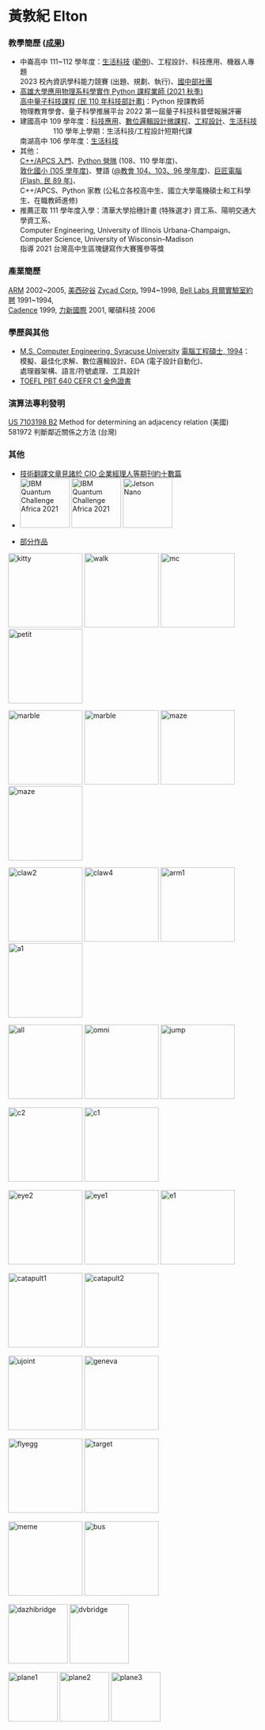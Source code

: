 # 黃敦紀 Elton 
<!--[LINE id: jesusinelton](https://line.me/ti/p/MSIzgi_7oL)-->

### 教學簡歷 ([成果](http://nandemoi.github.io/cvs/stuworks))  

* 中崙高中 111~112 學年度：[生活科技](https://nandemoi.github.io/zl111/ltplan.pdf) ([範例](https://nandemoi.github.io/zl111/Examples.html))、工程設計、科技應用、機器人專題  
  2023 校內資訊學科能力競賽 (出題、規劃、執行)、[國中部社團](https://nandemoi.github.io/zl111/club1.pdf)
* [高雄大學應用物理系科學實作 Python 課程業師 (2021 秋季)](https://drive.google.com/file/d/1leTFYsUEwqJMVMBxXOsKNGyOhtJG-ZKI/view?usp=sharing)  
  [高中量子科技課程 (民 110 年科技部計畫)](https://nandemoi.github.io/spqc.pdf)：Python 授課教師  
  物理教育學會、量子科學推展平台 2022 第一屆量子科技科普壁報展評審  
* 建國高中 109 學年度：[科技應用](https://nandemoi.github.io/ck109/ta_plan.pdf)、[數位邏輯設計微課程](https://nandemoi.github.io/ck109/verilog.pdf)、[工程設計](https://nandemoi.github.io/ck109/ed_plan.pdf)、[生活科技](https://nandemoi.github.io/ck109/lt_plan.pdf)  
  &nbsp;&nbsp;&nbsp;&nbsp;&nbsp;&nbsp;&nbsp;&nbsp;&nbsp;&nbsp;&nbsp;&nbsp;&nbsp;&nbsp;&nbsp;&nbsp;&nbsp;110 學年上學期：生活科技/工程設計短期代課  
  南湖高中 106 學年度：[生活科技](https://nandemoi.github.io/ck109/microbit%20by%20missions.pdf)  
* 其他：  
  [C++/APCS 入門](https://nandemoi.github.io/ck109/apcs.pdf)、[Python 營隊](https://nandemoi.github.io/ck109/python-camp.pdf) (108、110 學年度)、  
  [敦化國小 (105 學年度)](http://nandemoi.github.io/cvs/cv-dunxiao.md)、雙語 ([@教會 104、103、96 學年度](https://www.bsfinternational.org/student-groups/))、[巨匠電腦 (Flash, 民 89 年)](https://drive.google.com/file/d/1KkkmL_S42bjR4-1EoNpgzsC-2k50DixK/view?usp=sharing)、  
  C++/APCS、Python 家教 (公私立各校高中生、國立大學電機碩士和工科學生、在職教師進修)  
* 推薦正取 111 學年度入學：清華大學拾穗計畫 (特殊選才) 資工系、陽明交通大學資工系、  
  Computer Engineering, University of Illinois Urbana-Champaign、  
  Computer Science, University of Wisconsin–Madison  
  指導 2021 台灣高中生區塊鏈寫作大賽獲參等獎  

### 產業簡歷

[ARM](https://arm.com) 2002~2005, [美西矽谷](https://zh.wikipedia.org/wiki/%E7%A1%85%E8%B0%B7) [Zycad Corp.](https://semiengineering.com/entities/zycad-corporation/) 1994~1998, [Bell Labs 貝爾實驗室約聘](https://en.wikipedia.org/wiki/Bell_Labs) 1991~1994,  
[Cadence](https://www.cadence.com/en_US/home.html) 1999, [力新國際](https://www.newsoft.com.tw/) 2001, 曜碩科技 2006  

### 學歷與其他<!--(https://drive.google.com/drive/folders/1oxuUlZny47ZJlBzSSfIkAcZiLxoHdYHk?usp=sharing)-->  

* [M.S. Computer Engineering, Syracuse University](https://eng-cs.syr.edu/program/computer-engineering/?degree=masters_program) [電腦工程碩士, 1994](https://drive.google.com/file/d/1ck9vugKDrVwRbcvKGrJvrOsiJUwLbB1h/view?usp=sharing)：  
  模擬、最佳化求解、數位邏輯設計、EDA (電子設計自動化)、  
  處理器架構、語言/符號處理、工具設計  
* [TOEFL PBT 640 CEFR C1 金色證書](https://drive.google.com/file/d/1XamI8negWx1zTP1DnpzG70nRCItnwo9G/view?usp=sharing)  

### 演算法專利發明  

[US 7103198 B2](https://www.google.ch/patents/US7103198) Method for determining an adjacency relation (美國)  
581972 判斷鄰近關係之方法 (台灣)

### 其他

* [技術翻譯文章見諸於 CIO 企業經理人等期刊約十數篇](https://drive.google.com/file/d/1_dfrQlh10X7Es8WPGBD2ZpAq99a4yHZ-/view?usp=sharing)  
* [<img src="https://nandemoi.github.io/slides/IBM_Quantum_Challenge_Fall_2021_Achievement_Advanced.png" alt="IBM Quantum Challenge Africa 2021" width="100x"/>](https://www.credly.com/badges/9d939394-6286-44cc-bed7-cd5c1280830e) [<img src="https://nandemoi.github.io/slides/IBM_Quantum_Challenge_Africa_2021_Achievement_Advanced.png" alt="IBM Quantum Challenge Africa 2021" width="100x"/>](https://www.credly.com/badges/8da9ffbe-fe23-4a6c-98f5-f813f2743107) [<img src="https://nandemoi.github.io/slides/DLI_C-RX-02_Deep_Learning_Institute.jpg" alt="Jetson Nano" height="100x"/>](https://nandemoi.github.io/slides/DLI_C-RX-02_Deep_Learning_Institute.pdf)  
<!--* [理念 ...](https://nandemoi.github.io/ck109/aspiration.pdf)* Maker Faire Taipei 2021 參展-->  
* [部分作品](https://www.flickr.com/photos/nandemoi)  
<p>
<img src="http://nandemoi.github.io/cvs/media/kitty.gif" alt="kitty" height="150"/>
<img src="http://nandemoi.github.io/cvs/media/walk.gif" alt="walk" height="150"/>
<img src="http://nandemoi.github.io/cvs/media/mc.gif" alt="mc" height="150"/>
<img src="http://nandemoi.github.io/cvs/media/petit.gif" alt="petit" height="150"/>
</p>
<p>
<img src="http://nandemoi.github.io/cvs/media/marble.gif" alt="marble" height="150"/>
<img src="http://nandemoi.github.io/cvs/media/marble_ph.png" alt="marble" height="150"/>
<img src="http://nandemoi.github.io/cvs/media/maze.png" alt="maze" height="150"/>
<img src="http://nandemoi.github.io/cvs/media/maze_ph.png" alt="maze" height="150"/>
</p>
<p>
<img src="http://nandemoi.github.io/cvs/media/claw2.gif" alt="claw2" height="150"/>
<img src="http://nandemoi.github.io/cvs/media/claw4.gif" alt="claw4" height="150"/>
<img src="http://nandemoi.github.io/cvs/media/arm1.gif" alt="arm1" height="150"/>
<img src="http://nandemoi.github.io/cvs/media/a1.gif" alt="a1" height="150"/>
</p>
<p>
<img src="http://nandemoi.github.io/cvs/media/all.gif" alt="all" height="150"/>
<img src="http://nandemoi.github.io/cvs/media/omni.gif" alt="omni" height="150"/>
<img src="http://nandemoi.github.io/cvs/media/jump.gif" alt="jump" height="150"/>
</p>
<p>
<img src="http://nandemoi.github.io/cvs/media/c2.gif" alt="c2" height="150"/>
<img src="http://nandemoi.github.io/cvs/media/c1.gif" alt="c1" height="150"/>
</p>
<p>
<img src="http://nandemoi.github.io/cvs/media/eye2.gif" alt="eye2" height="150"/>
<img src="http://nandemoi.github.io/cvs/media/eye1.gif" alt="eye1" height="150"/>
<img src="http://nandemoi.github.io/cvs/media/e1.gif" alt="e1" height="150"/>
</p>
<p>
<img src="http://nandemoi.github.io/cvs/media/catapult1.gif" alt="catapult1" height="150"/>
<img src="http://nandemoi.github.io/cvs/media/catapult2.gif" alt="catapult2" height="150"/>
</p>
<p>
<img src="http://nandemoi.github.io/cvs/media/ujoint.gif" alt="ujoint" height="150"/>
<img src="http://nandemoi.github.io/cvs/media/geneva.gif" alt="geneva" height="150"/>
</p>
<p>
<img src="http://nandemoi.github.io/cvs/media/flyegg.gif" alt="flyegg" height="150"/>
<img src="http://nandemoi.github.io/cvs/media/target.gif" alt="target" height="150"/>
</p>
<p>
<img src="http://nandemoi.github.io/cvs/media/meme.gif" alt="meme" height="150"/>
<img src="http://nandemoi.github.io/cvs/media/bus.gif" alt="bus" height="150"/>
</p>
<p>
<img src="http://nandemoi.github.io/cvs/media/dazhibridge.jpg" alt="dazhibridge" height="120"/>
<img src="http://nandemoi.github.io/cvs/media/dvbridge.jpg" alt="dvbridge" height="120"/>
</p>
<p>
<img src="http://nandemoi.github.io/cvs/media/plane1.jpg" alt="plane1" height="100"/>
<img src="http://nandemoi.github.io/cvs/media/plane2.jpg" alt="plane2" height="100"/>
<img src="http://nandemoi.github.io/cvs/media/plane3.jpg" alt="plane3" height="100"/>
</p>
